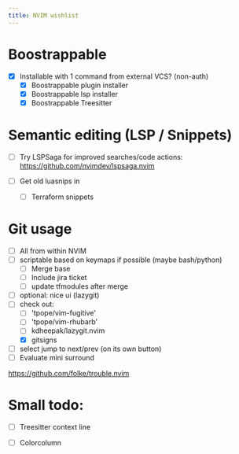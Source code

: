 ```yaml
---
title: NVIM wishlist
---
```


# Boostrappable

- [x] Installable with 1 command from external VCS? (non-auth)
    - [x] Boostrappable plugin installer
    - [x] Boostrappable lsp installer
    - [x] Boostrappable Treesitter

# Semantic editing (LSP / Snippets)

- [ ] Try LSPSaga for improved searches/code actions: https://github.com/nvimdev/lspsaga.nvim

- [ ] Get old luasnips in
    - [ ] Terraform snippets


# Git usage

- [ ] All from within NVIM
- [ ] scriptable based on keymaps if possible (maybe bash/python)
    - [ ] Merge base
    - [ ] Include jira ticket
    - [ ] update tfmodules after merge
- [ ] optional: nice ui (lazygit)
- [ ] check out:
    - [ ] 'tpope/vim-fugitive'
    - [ ] 'tpope/vim-rhubarb'
    - [ ] kdheepak/lazygit.nvim
    - [x] gitsigns
- [ ] select jump to next/prev (on its own button)
- [ ] Evaluate mini surround

https://github.com/folke/trouble.nvim

# Small todo:

- [ ] Treesitter context line
- [ ] Colorcolumn

